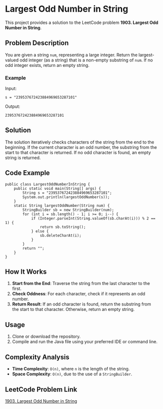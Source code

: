 
# Largest Odd Number in String

This project provides a solution to the LeetCode problem **1903. Largest Odd Number in String**.

## Problem Description

You are given a string `num`, representing a large integer. Return the largest-valued odd integer (as a string) that is a non-empty substring of `num`. If no odd integer exists, return an empty string.

### Example

Input:
```
s = "239537672423884969653287101"
```

Output:
```
239537672423884969653287101
```

## Solution

The solution iteratively checks characters of the string from the end to the beginning. If the current character is an odd number, the substring from the start to that character is returned. If no odd character is found, an empty string is returned.

## Code Example

```java[]
public class LargestOddNumberInString {
    public static void main(String[] args) {
        String s = "239537672423884969653287101";
        System.out.println(largestOddNumber(s));
    }
    static String largestOddNumber(String num) {
        StringBuilder sb = new StringBuilder(num);
        for (int i = sb.length() - 1; i >= 0; i--) {
            if (Integer.parseInt(String.valueOf(sb.charAt(i))) % 2 == 1) {
                return sb.toString();
            } else {
                sb.deleteCharAt(i);
            }
        }
        return "";
    }
}
```

## How It Works

1. **Start from the End**: Traverse the string from the last character to the first.
2. **Check Oddness**: For each character, check if it represents an odd number.
3. **Return Result**: If an odd character is found, return the substring from the start to that character. Otherwise, return an empty string.

## Usage

1. Clone or download the repository.
2. Compile and run the Java file using your preferred IDE or command line.

## Complexity Analysis

- **Time Complexity**: `O(n)`, where `n` is the length of the string.
- **Space Complexity**: `O(n)`, due to the use of a `StringBuilder`.

## LeetCode Problem Link

[1903. Largest Odd Number in String](https://leetcode.com/problems/largest-odd-number-in-string/description/)
